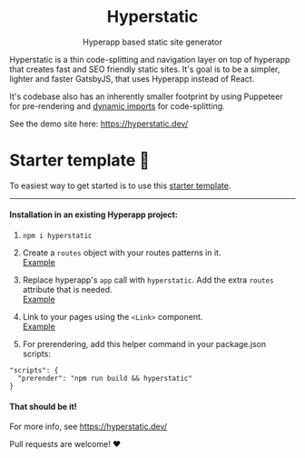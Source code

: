 <div align="center">
  <h1>Hyperstatic</h1>
  <p>Hyperapp based static site generator</p>
</div>

Hyperstatic is a thin code-splitting and navigation layer on top of hyperapp that creates fast and SEO friendly static sites. It's goal is to be a simpler, lighter and faster GatsbyJS, that uses Hyperapp instead of React.

It's codebase also has an inherently smaller footprint by using Puppeteer for pre-rendering and [dynamic imports](https://developer.mozilla.org/en-US/docs/Web/JavaScript/Reference/Statements/import#dynamic_imports) for code-splitting.

See the demo site here: https://hyperstatic.dev/


# Starter template 🚀

To easiest way to get started is to use this [starter template](https://github.com/loteoo/hyperstatic-starter).

---  

#### Installation in an existing Hyperapp project:  

1. `npm i hyperstatic`

2. Create a `routes` object with your routes patterns in it.   
[Example](https://github.com/loteoo/hyperstatic-starter/blob/master/src/main.tsx#L8-L15)



3. Replace hyperapp's `app` call with `hyperstatic`. Add the extra `routes` attribute that is needed.   
[Example](https://github.com/loteoo/hyperstatic-starter/blob/master/src/main.tsx#L24)  



4. Link to your pages using the `<Link>` component.   
[Example](https://github.com/loteoo/hyperstatic-starter/blob/master/src/components/core/Header/index.tsx#L11)

5. For prerendering, add this helper command in your package.json scripts:  

```
"scripts": {
  "prerender": "npm run build && hyperstatic"
}
```

#### That should be it!

For more info, see https://hyperstatic.dev/

Pull requests are welcome! ❤
